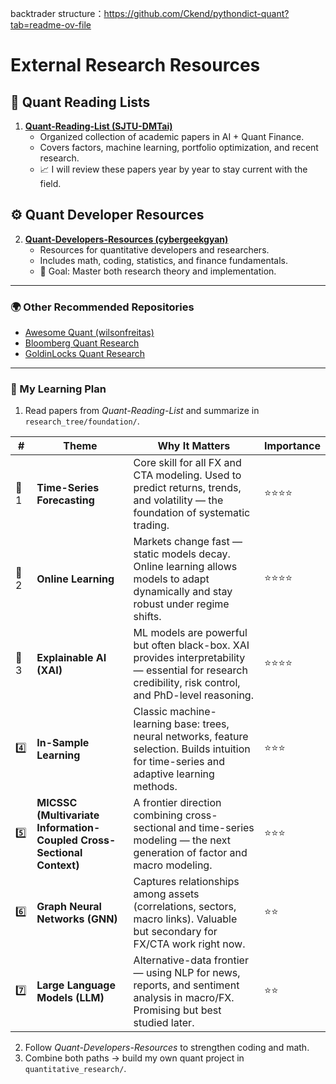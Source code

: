 backtrader structure：https://github.com/Ckend/pythondict-quant?tab=readme-ov-file

# External Research Resources

## 📘 Quant Reading Lists
1. **[Quant-Reading-List (SJTU-DMTai)](https://github.com/SJTU-DMTai/Quant-Reading-List)**
   - Organized collection of academic papers in AI + Quant Finance.
   - Covers factors, machine learning, portfolio optimization, and recent research.
   - 📈 I will review these papers year by year to stay current with the field.

## ⚙️ Quant Developer Resources
2. **[Quant-Developers-Resources (cybergeekgyan)](https://github.com/cybergeekgyan/Quant-Developers-Resources)**
   - Resources for quantitative developers and researchers.
   - Includes math, coding, statistics, and finance fundamentals.
   - 🎯 Goal: Master both research theory and implementation.

---

### 🌍 Other Recommended Repositories
- [Awesome Quant (wilsonfreitas)](https://github.com/wilsonfreitas/awesome-quant)
- [Bloomberg Quant Research](https://github.com/bloomberg/quant-research)
- [GoldinLocks Quant Research](https://github.com/GoldinLocks/Quant-Research)

---

### 🧩 My Learning Plan
1. Read papers from *Quant-Reading-List* and summarize in `research_tree/foundation/`.

| #    | Theme                                                                 | Why It Matters                                                                                                                                         | Importance |
| ---- | --------------------------------------------------------------------- | ------------------------------------------------------------------------------------------------------------------------------------------------------ | ---------- |
| 🥇 1 | **Time-Series Forecasting**                                           | Core skill for all FX and CTA modeling. Used to predict returns, trends, and volatility — the foundation of systematic trading.                        | ⭐⭐⭐⭐       |
| 🥈 2 | **Online Learning**                                                   | Markets change fast — static models decay. Online learning allows models to adapt dynamically and stay robust under regime shifts.                     | ⭐⭐⭐⭐       |
| 🥉 3 | **Explainable AI (XAI)**                                              | ML models are powerful but often black-box. XAI provides interpretability — essential for research credibility, risk control, and PhD-level reasoning. | ⭐⭐⭐⭐       |
| 4️⃣  | **In-Sample Learning**                                                | Classic machine-learning base: trees, neural networks, feature selection. Builds intuition for time-series and adaptive learning methods.              | ⭐⭐⭐        |
| 5️⃣  | **MICSSC (Multivariate Information-Coupled Cross-Sectional Context)** | A frontier direction combining cross-sectional and time-series modeling — the next generation of factor and macro modeling.                            | ⭐⭐⭐        |
| 6️⃣  | **Graph Neural Networks (GNN)**                                       | Captures relationships among assets (correlations, sectors, macro links). Valuable but secondary for FX/CTA work right now.                            | ⭐⭐         |
| 7️⃣  | **Large Language Models (LLM)**                                       | Alternative-data frontier — using NLP for news, reports, and sentiment analysis in macro/FX. Promising but best studied later.                         | ⭐⭐         |

2. Follow *Quant-Developers-Resources* to strengthen coding and math.
3. Combine both paths → build my own quant project in `quantitative_research/`.
